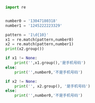 
<BlogInfo id="19" title="3.匹配手机号码" author="白日梦想猿" pv=0 read_times=0 pre_cost_time=0分16秒 category="正则表达式" tag_list="['正则表达式']" create_time="2020.05.27 17:26:10" update_time="2020.05.27 17:46:06" />

```python
import re


number0 = '13047180318'
number1 = '1245222223329'

pattern = '1\d{10}'
x1 = re.match(pattern,number0)
x2 = re.match(pattern,number1)
print(x2.group())

if x1 != None:
    print('',x1.group(),'是手机号码')
else:
    print('',number0,'不是手机号码')

if x2 != None:
    print('', x2.group(), '是手机号码')
else:
    print('',number0,'不是手机号码')



```
